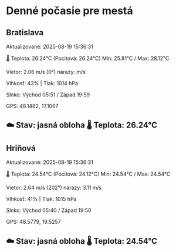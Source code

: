 ﻿# Denné počasie pre mestá

## Bratislava
Aktualizované: 2025-08-19 15:36:31

🌡️ Teplota: 26.24°C 
(Pocitová: 26.24°C)
Min: 25.81°C / Max: 28.12°C

Vietor: 2.06 m/s    (0°) 
nárazy:  m/s

Vlhkosť: 43% | Tlak: 1014 hPa

Slnko: Východ 05:51 / Západ 19:59

GPS: 48.1482, 17.1067

☁️ Stav: jasná obloha        🌡️ Teplota: 26.24°C
---

## Hriňová
Aktualizované: 2025-08-19 15:36:31

🌡️ Teplota: 24.54°C 
(Pocitová: 24.12°C)
Min: 24.54°C / Max: 24.54°C

Vietor: 2.64 m/s (202°)
nárazy: 3.11 m/s

Vlhkosť: 41% | Tlak: 1015 hPa

Slnko: Východ 05:40 / Západ 19:50

GPS: 48.5779, 19.5257

☁️ Stav: jasná obloha        🌡️ Teplota: 24.54°C
---
